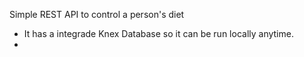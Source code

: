 Simple REST API to control a person's diet

- It has a integrade Knex Database so it can be run locally anytime.
- 
